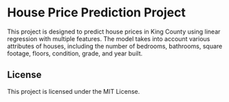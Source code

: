 # House Price Prediction Project

This project is designed to predict house prices in King County using linear regression with multiple features. The model takes into account various attributes of houses, including the number of bedrooms, bathrooms, square footage, floors, condition, grade, and year built.

## License 

This project is licensed under the MIT License.